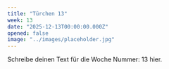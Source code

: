 ```yaml
---
title: "Türchen 13"
week: 13
date: "2025-12-13T00:00:00.000Z"
opened: false
image: "../images/placeholder.jpg"
---
```


Schreibe deinen Text für die Woche Nummer: 13 hier.
